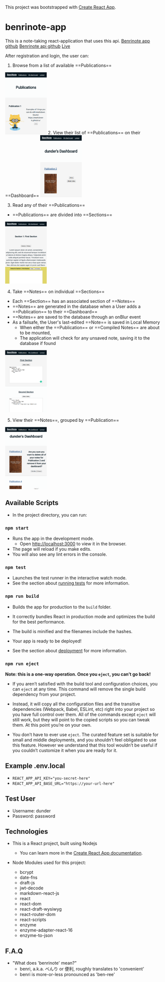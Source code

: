 This project was bootstrapped with [Create React App](https://github.com/facebook/create-react-app).

# benrinote-app 

This is a note-taking react-application that uses this api. 
[Benrinote app github](https://github.com/levipaulk/benrinote-app)
[Benrinote api github](https://github.com/levipaulk/benrinote-api)
[Live](https://levi-benrinote-app.now.sh/)

After registration and login, the user can:

1. Browse from a list of available ==Publications==
<img src="./src/images/Publications-screenshot.png" width="134" height="200" alt="Screenshot of the Publications Page">
2. View their list of ==Publications== on their ==Dashboard==
<img src="./src/images/Dashboard-screenshot.png" width="134" height="200" alt="Screenshot of a user's Dashboard Page">

3. Read any of their ==Publications== 
  + ==Publications== are divided into ==Sections==
<img src="./src/images/Publication-screenshot.png" width="134" height="200" alt="Screenshot of a specific Publication's Page">

4. Take ==Notes== on individual ==Sections==
  + Each ==Section== has an associated section of ==Notes==
  + ==Notes== are generated in the database when a User adds a ==Publication== to their ==Dashboard==
  + ==Notes== are saved to the database through an onBlur event
  + As a failsafe, the User's last-edited ==Note== is saved in Local Memory
    + When either the ==Publication== or ==Compiled Notes== are about to be mounted,
    + The application will check for any unsaved note, saving it to the database if found
<img src="./src/images/CompiledNotes-screenshot.png" width="134" height="200" alt="Screenshot of a specific Publication's notes Page">

5. View their ==Notes==, grouped by ==Publication==
<img src="./src/images/Delete-Dashboard-screenshot.png" width="134" height="200" alt="Screenshot of a user's Dahsboard Page with the Confirm Delete Message on display">

## Available Scripts

+ In the project directory, you can run:

### `npm start`

+ Runs the app in the development mode.
  + Open [http://localhost:3000](http://localhost:3000) to view it in the browser.
+ The page will reload if you make edits.
+ You will also see any lint errors in the console.

### `npm test`

+ Launches the test runner in the interactive watch mode.
+ See the section about [running tests](https://facebook.github.io/create-react-app/docs/running-tests) for more information.

### `npm run build`

+ Builds the app for production to the `build` folder.
+ It correctly bundles React in production mode and optimizes the build for the best performance.

+ The build is minified and the filenames include the hashes.
+ Your app is ready to be deployed!

+ See the section about [deployment](https://facebook.github.io/create-react-app/docs/deployment) for more information.

### `npm run eject`

**Note: this is a one-way operation. Once you `eject`, you can’t go back!**

+ If you aren’t satisfied with the build tool and configuration choices, you can `eject` at any time.  This command will remove the single build dependency from your project.

+ Instead, it will copy all the configuration files and the transitive dependencies (Webpack, Babel, ESLint, etc) right into your project so you have full control over them. All of the commands except `eject` will still work, but they will point to the copied scripts so you can tweak them. At this point you’re on your own.

+ You don’t have to ever use `eject`. The curated feature set is suitable for small and middle deployments, and you shouldn’t feel obligated to use this feature. However we understand that this tool wouldn’t be useful if you couldn’t customize it when you are ready for it.

## Example .env.local

+ `REACT_APP_API_KEY="you-secret-here"`
+ `REACT_APP_API_BASE_URL="https://your-url-here"`

## Test User

+ Username: dunder
+ Password: password

## Technologies

+ This is a React project, built using Nodejs
  + You can learn more in the [Create React App documentation](https://facebook.github.io/create-react-app/docs/getting-started).

+ Node Modules used for this project:
  + bcrypt
  + date-fns
  + draft-js
  + jwt-decode
  + markdown-react-js
  + react
  + react-dom
  + react-draft-wysiwyg
  + react-router-dom
  + react-scripts
  + enzyme
  + enzyme-adapter-react-16
  + enzyme-to-json

## F.A.Q
+ "What does 'benrinote' mean?"
  + benri, a.k.a. べんり or 便利, roughly translates to 'convenient'
  + benri is more-or-less pronounced as 'ben-ree'

<!-- ## Learn More

You can learn more in the [Create React App documentation](https://facebook.github.io/create-react-app/docs/getting-started).

To learn React, check out the [React documentation](https://reactjs.org/).

### Code Splitting

This section has moved here: https://facebook.github.io/create-react-app/docs/code-splitting

### Analyzing the Bundle Size

This section has moved here: https://facebook.github.io/create-react-app/docs/analyzing-the-bundle-size

### Making a Progressive Web App

This section has moved here: https://facebook.github.io/create-react-app/docs/making-a-progressive-web-app

### Advanced Configuration

This section has moved here: https://facebook.github.io/create-react-app/docs/advanced-configuration

### Deployment

This section has moved here: https://facebook.github.io/create-react-app/docs/deployment

### `npm run build` fails to minify

This section has moved here: https://facebook.github.io/create-react-app/docs/troubleshooting#npm-run-build-fails-to-minify -->
